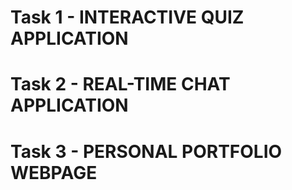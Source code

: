 # Task 1 - INTERACTIVE QUIZ APPLICATION
# Task 2 - REAL-TIME CHAT APPLICATION 
# Task 3 - PERSONAL PORTFOLIO WEBPAGE
